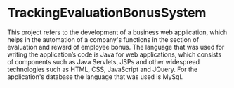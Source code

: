 # TrackingEvaluationBonusSystem
This project refers to the development of a business web application, which helps in the automation of a company's functions in the section of evaluation and reward of employee bonus. The language that was used for writing the application’s code is Java for web applications, which consists of components such as Java Servlets, JSPs and other widespread technologies such as HTML, CSS, JavaScript and JQuery. For the application's database the language that was used is MySql.
